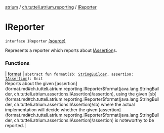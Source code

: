[atrium](../../index.md) / [ch.tutteli.atrium.reporting](../index.md) / [IReporter](.)

# IReporter

`interface IReporter` [(source)](https://github.com/robstoll/atrium/tree/master/atrium-api/src/main/kotlin/ch/tutteli/atrium/reporting/IReporter.kt#L9)

Represents a reporter which reports about [IAssertion](../../ch.tutteli.atrium.assertions/-i-assertion/index.md)s.

### Functions

| [format](format.md) | `abstract fun format(sb: `[`StringBuilder`](http://docs.oracle.com/javase/6/docs/api/java/lang/StringBuilder.html)`, assertion: `[`IAssertion`](../../ch.tutteli.atrium.assertions/-i-assertion/index.md)`): Unit`<br>Reports about the given [assertion](format.md#ch.tutteli.atrium.reporting.IReporter$format(java.lang.StringBuilder, ch.tutteli.atrium.assertions.IAssertion)/assertion), using the given [sb](format.md#ch.tutteli.atrium.reporting.IReporter$format(java.lang.StringBuilder, ch.tutteli.atrium.assertions.IAssertion)/sb) where the actual
implementation will decide whether the given [assertion](format.md#ch.tutteli.atrium.reporting.IReporter$format(java.lang.StringBuilder, ch.tutteli.atrium.assertions.IAssertion)/assertion) is noteworthy to be reported. |


